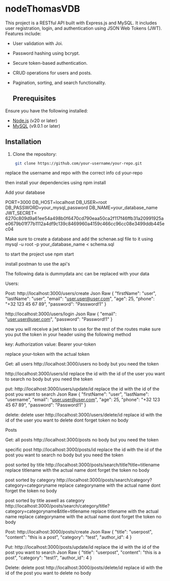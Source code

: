 # nodeThomasVDB

This project is a RESTful API built with Express.js and MySQL. It includes user registration, login, and authentication using JSON Web Tokens (JWT). Features include:

- User validation with Joi.
- Password hashing using bcrypt.
- Secure token-based authentication.
- CRUD operations for users and posts.
- Pagination, sorting, and search functionality.

  ## Prerequisites

Ensure you have the following installed:
- [Node.js](https://nodejs.org/) (v20 or later)
- [MySQL](https://www.mysql.com/) (v9.0.1 or later)

## Installation

1. Clone the repository:
   ```bash
    git clone https://github.com/your-username/your-repo.git

  replace the username and repo with the correct info
  cd your-repo
   
then install your dependencies using
  npm install

Add your database

PORT=3000
DB_HOST=localhost
DB_USER=root
DB_PASSWORD=your_mysql_password
DB_NAME=your_database_name
JWT_SECRET= 6270c809d9a61ee54a498b0f6470cd790eaa50ca2f117f46ffb31a20991925ae0679b01f77b1112a4df9c139c8469960a4159c466cc96cc08e3499ddb445ec04

Make sure to create a database and add the schenae.sql file to it using 
mysql -u root -p your_database_name < schema.sql

to start the project use 
npm start

install postman to use the api's

The following data is dummydata anc can be replaced with your data

Users:

Post:
http://localhost:3000/users/create 
Json Raw 
{
  "firstName": "user",
  "lastName": "user",
  "email": "user.user@user.com",
  "age": 25,
  "phone": "+32 123 45 67 89",
  "password": "Password!1"
}

http://localhost:3000/users/login
Json Raw
{
  "email": "user.user@user.com",
  "password": "Password!1"
}

now you will receive a jwt token to use for the rest of the routes
make sure you put the token in your header using the following method

key: Authorization value: Bearer your-token

replace your-token with the actual token

Get:
all users
http://localhost:3000/users
no body but you need the token

http://localhost:3000/users/id 
replace the id with the id of the user you want to search
no body but you need the token

put:
http://localhost:3000/users/update/id
replace the id with the id of the post you want to search
Json Raw
{
  "firstName": "user",
  "lastName": "username",
  "email": "user.user@user.com",
  "age": 25,
  "phone": "+32 123 45 67 89",
  "password": "Password!1"
}

delete:
delete user
http://localhost:3000/users/delete/id
replace id with the id of the user you want to delete
dont forget token
no body 


Posts

Get:
all posts
http://localhost:3000/posts
no body but you need the token

specific post
http://localhost:3000/posts/id
replace the id with the id of the post you want to search
no body but you need the token

post sorted by title
http://localhost:3000/posts/search/title?title=titlename
replace titlename with the actual name
dont forget the token
no body

post sorted by category
http://localhost:3000/posts/search/category?category=categoryname
replace categoryname with the actual name
dont forget the token
no body

post sorted by title aswell as category
http://localhost:3000/posts/search/category/title?category=categoryname&title=titlename
replace titlename with the actual name
replace categoryname with the actual name
dont forget the token
no body


Post:
http://localhost:3000/posts/create
Json Raw
{
  "title": "userpost",
  "content": "this is a post",
  "category": "test",
  "author_id": 4
}

Put:
http://localhost:3000/posts/update/id
replace the id with the id of the post you want to search
Json Raw 
{
  "title": "userpost",
  "content": "this is a post",
  "category": "test1",
  "author_id": 4
}

Delete:
delete post
http://localhost:3000/posts/delete/id
replace id with the id of the post you want to delete
no body











